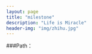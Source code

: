 ```yaml
---
layout: page
title: "milestone"
description: "Life is Miracle"
header-img: "img/zhihu.jpg"
---
```



###Path：






